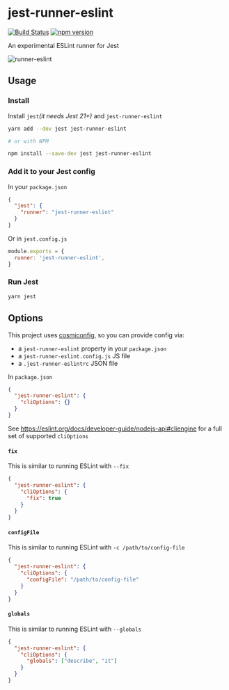 # jest-runner-eslint

[![Build Status](https://travis-ci.org/rogeliog/jest-runner-eslint.svg?branch=master)](https://travis-ci.org/rogeliog/jest-runner-eslint) [![npm version](https://badge.fury.io/js/jest-runner-eslint.svg)](https://badge.fury.io/js/jest-runner-eslint)

An experimental ESLint runner for Jest

![runner-eslint](https://user-images.githubusercontent.com/574806/30197438-9681385c-941c-11e7-80a8-2b11f15bd412.gif)


## Usage

### Install

Install `jest`_(it needs Jest 21+)_ and `jest-runner-eslint`

```bash
yarn add --dev jest jest-runner-eslint

# or with NPM

npm install --save-dev jest jest-runner-eslint

```

### Add it to your Jest config

In your `package.json`
```json
{
  "jest": {
    "runner": "jest-runner-eslint"
  }
}
```

Or in `jest.config.js`
```js
module.exports = {
  runner: 'jest-runner-eslint',
}
```

### Run Jest
```bash
yarn jest
```


## Options

This project uses [cosmiconfig](https://github.com/davidtheclark/cosmiconfig), so you can provide config via:
* a `jest-runner-eslint` property in your `package.json`
* a `jest-runner-eslint.config.js` JS file
* a `.jest-runner-eslintrc` JSON file


In `package.json`
```json
{
  "jest-runner-eslint": {
    "cliOptions": {}
  }
}
```

See https://eslint.org/docs/developer-guide/nodejs-api#cliengine for a full
set of supported `cliOptions`

#### `fix`
This is similar to running ESLint with `--fix`
```json
{
  "jest-runner-eslint": {
    "cliOptions": {
      "fix": true
    }
  }
}
```

#### `configFile`
This is similar to running ESLint with `-c /path/to/config-file`
```json
{
  "jest-runner-eslint": {
    "cliOptions": {
      "configFile": "/path/to/config-file"
    }
  }
}
```

#### `globals`
This is similar to running ESLint with `--globals`
```json
{
  "jest-runner-eslint": {
    "cliOptions": {
      "globals": ["describe", "it"]
    }
  }
}
```

